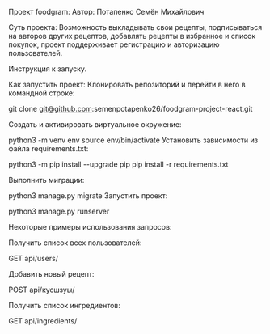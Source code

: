 Проект foodgram:
    Автор: Потапенко Семён Михайлович

Суть проекта:
    Возможность выкладывать свои рецепты, подписываться на авторов других рецептов,
    добавлять рецепты в избранное и список покупок, проект поддерживает регистрацию и авторизацию пользователей.

Инструкция к запуску.

Как запустить проект: Клонировать репозиторий и перейти в него в командной строке:

git clone git@github.com:semenpotapenko26/foodgram-project-react.git

Cоздать и активировать виртуальное окружение:

python3 -m venv env source env/bin/activate Установить зависимости из файла requirements.txt:

python3 -m pip install --upgrade pip pip install -r requirements.txt

Выполнить миграции:

python3 manage.py migrate Запустить проект:

python3 manage.py runserver

Некоторые примеры использования запросов:

Получить список всех пользователей:

GET api/users/

Добавить новый рецепт:

POST api/кусшзуы/

Получить список ингредиентов:

GET api/ingredients/
